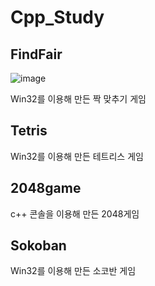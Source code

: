 # Cpp_Study
## FindFair
![image](https://user-images.githubusercontent.com/68137693/188915694-b59af87d-c286-4cd6-84f3-e4d17e863488.png)

Win32를 이용해 만든 짝 맞추기 게임

## Tetris
Win32를 이용해 만든 테트리스 게임

## 2048game
c++ 콘솔을 이용해 만든 2048게임

## Sokoban
Win32를 이용해 만든 소코반 게임
